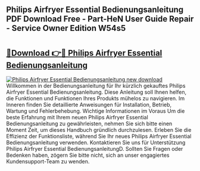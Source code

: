## Philips Airfryer Essential Bedienungsanleitung PDF Download Free - Part-HeN User Guide Repair - Service Owner Edition W54s5

# <h2><a href="http://df3c6m.blite.top/?on=Philips+Airfryer+Essential+Bedienungsanleitung">🔗Download 👉🔴 Philips Airfryer Essential Bedienungsanleitung</a></h2>

[![Philips Airfryer Essential Bedienungsanleitung new download](https://i.imgur.com/lujVjoI.png)](http://df3c6m.blite.top/?on=Philips+Airfryer+Essential+Bedienungsanleitung)
Willkommen in der Bedienungsanleitung für Ihr kürzlich gekauftes Philips Airfryer Essential Bedienungsanleitung. Diese Anleitung soll Ihnen helfen, die Funktionen und Funktionen Ihres Produkts mühelos zu navigieren. Im Inneren finden Sie detaillierte Anweisungen für Installation, Betrieb, Wartung und Fehlerbehebung. Wichtige Informationen im Voraus Um die beste Erfahrung mit Ihrem neuen Philips Airfryer Essential Bedienungsanleitung zu gewährleisten, nehmen Sie sich bitte einen Moment Zeit, um dieses Handbuch gründlich durchzulesen. Erleben Sie die Effizienz der Funktionsliste, während Sie Ihr neues Philips Airfryer Essential Bedienungsanleitung verwenden. Kontaktieren Sie uns für Unterstützung Philips Airfryer Essential BedienungsanleitungD. Sollten Sie Fragen oder Bedenken haben, zögern Sie bitte nicht, sich an unser engagiertes Kundensupport-Team zu wenden.
